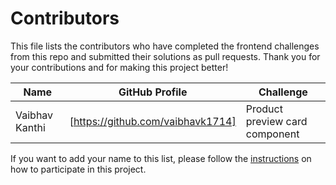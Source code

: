 
# Contributors

This file lists the contributors who have completed the frontend challenges from this repo and submitted their solutions as pull requests. Thank you for your contributions and for making this project better!

| Name | GitHub Profile | Challenge |
| --- | --- | --- |
| Vaibhav Kanthi | [https://github.com/vaibhavk1714] | Product preview card component |

If you want to add your name to this list, please follow the [instructions](./README.md#how-to-participate) on how to participate in this project.
